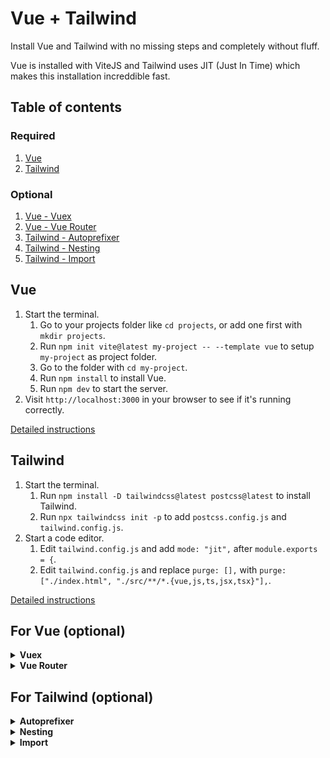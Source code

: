 # Vue + Tailwind

Install Vue and Tailwind with no missing steps and completely without fluff.

Vue is installed with ViteJS and Tailwind uses JIT (Just In Time) which makes this installation increddible fast.

## Table of contents

### Required

1. [Vue](#vue)
1. [Tailwind](#tailwind)

### Optional

1. [Vue - Vuex](#vue)
1. [Vue - Vue Router](#vue-router)
1. [Tailwind - Autoprefixer](#autoprefixer)
1. [Tailwind - Nesting](#nesting)
1. [Tailwind - Import](#import)

<!--

## Setup environment

1. [NodeJS](chapters/environment/NODEJS.md)
1. [NPM](chapters/environment/NPM.md)

-->

## Vue

1. Start the terminal.
   1. Go to your projects folder like `cd projects`, or add one first with `mkdir projects`.
   1. Run `npm init vite@latest my-project -- --template vue` to setup `my-project` as project folder.
   1. Go to the folder with `cd my-project`.
   1. Run `npm install` to install Vue.
   1. Run `npm dev` to start the server.
1. Visit `http://localhost:3000` in your browser to see if it's running correctly.

[Detailed instructions](chapters/vue/VUE.md)

## Tailwind

1. Start the terminal.
   1. Run `npm install -D tailwindcss@latest postcss@latest` to install Tailwind.
   1. Run `npx tailwindcss init -p` to add `postcss.config.js` and `tailwind.config.js`.
1. Start a code editor.
   1. Edit `tailwind.config.js` and add `mode: "jit",` after `module.exports = {`.
   1. Edit `tailwind.config.js` and replace `purge: [],` with `purge: ["./index.html", "./src/**/*.{vue,js,ts,jsx,tsx}"],`.

[Detailed instructions](chapters/tailwind/TAILWIND.md)

## For Vue (optional)

<details>
  <summary><strong>Vuex</strong></summary>

### Vuex

1. Start the terminal.
   1. Go to your store folder like `cd projects/my-project` if you are not there already.
   1. Add a new folder with `mkdir store` to add a location for your store.
1. Start your code editor.
   1. Add a new file `index.js` and place it in your `store` folder.

EJ KLAR!!!

[Detailed instructions](chapters/vue/VUEX.md)

</details>
<details>
  <summary><strong>Vue Router</strong></summary>

### Vue Router

[Detailed instructions)](chapters/vue/VUE-ROUTER.md)

</details>

## For Tailwind (optional)

<details>
  <summary><strong>Autoprefixer</strong></summary>

### Autoprefixer

[Autoprefixer](https://www.npmjs.com/package/autoprefixer) is adding prefixed versions of new features for backward compability.

1. Start the terminal.
   1. Run `npm install -D autoprefixer@latest` to install Autoprefixer.
1. Start your code editor.
   1. Edit `postcss.config.js` and add `require("autoprefixer"),` after `require("tailwindcss"),`.

[Detailed instructions](chapters/tailwind/AUTOPREFIXER.md)

</details>
<details>
  <summary><strong>Nesting</strong></summary>

### Nesting

To enable nested CSS selectors, you can enable the built in nesting feature, which works like [SASS](https://sass-lang.com/guide#topic-3). You don't need to install an additional package.

1. Start the terminal.
1. Edit `postcss.config.js` and add `require("tailwindcss/nesting"),` just before `require("tailwindcss"),`.

[Detailed instructions)](chapters/tailwind/NESTING.md)

</details>
<details>
  <summary><strong>Import</strong></summary>

### Import

To enable [CSS @import](https://developer.mozilla.org/en-US/docs/Web/CSS/@import) like `@import 'menu.css';` you can install [PostCSS Import](https://www.npmjs.com/package/postcss-import).

1. Start the terminal.
   1. Run `npm install -D postcss-import` to install PostCSS Import.
1. Start your code editor.
   1. Edit `postcss.config.js` and add `require("postcss-import"),` after `plugins: [`.

[Detailed instructions](chapters/tailwind/POSTCSS-IMPORT.md)

</details>
